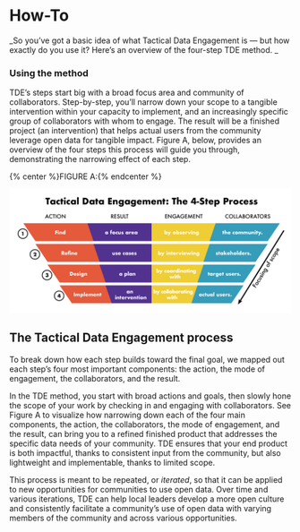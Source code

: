 # How-To



_So you’ve got a basic idea of what Tactical Data Engagement is — but how exactly do you use it? Here’s an overview of the four-step TDE method. _

### Using the method

TDE’s steps start big with a broad focus area and community of collaborators. Step-by-step, you’ll narrow down your scope to a tangible intervention within your capacity to implement, and an increasingly specific group of collaborators with whom to engage. The result will be a finished project \(an intervention\) that helps actual users from the community leverage open data for tangible impact. Figure A, below, provides an overview of the four steps this process will guide you through, demonstrating the narrowing effect of each step.

{% center %}FIGURE A:{% endcenter %}

![](/assets/tde-grid-funnel.png)

## The Tactical Data Engagement process

To break down how each step builds toward the final goal, we mapped out each step’s four most important components: the action, the mode of engagement, the collaborators, and the result.

In the TDE method, you start with broad actions and goals, then slowly hone the scope of your work by checking in and engaging with collaborators. See Figure A to visualize how narrowing down each of the four main components, the action, the collaborators, the mode of engagement, and the result, can bring you to a refined finished product that addresses the specific data needs of your community. TDE ensures that your end product is both impactful, thanks to consistent input from the community, but also lightweight and implementable, thanks to limited scope.

This process is meant to be repeated, or _iterated_, so that it can be applied to new opportunities for communities to use open data. Over time and various iterations, TDE can help local leaders develop a more open culture and consistently facilitate a community’s use of open data with varying members of the community and across various opportunities.

